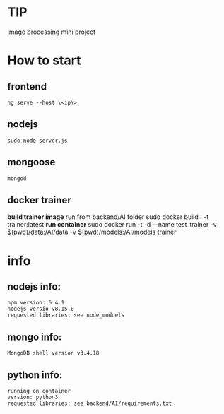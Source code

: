 # TIP
  Image processing mini project

# How to start
  ## frontend
    ng serve --host \<ip\>
  ## nodejs
    sudo node server.js
  ## mongoose
    mongod
  ## docker trainer
   __build trainer image__
      run from backend/AI folder
      sudo docker build . -t trainer:latest
   __run container__
      sudo docker run -t -d --name test_trainer -v $(pwd)/data:/AI/data -v $(pwd)/models:/AI/models trainer

# info
  ## nodejs info:
    npm version: 6.4.1
    nodejs versio v8.15.0
    requested libraries: see node_moduels

  ## mongo info:
    MongoDB shell version v3.4.18

  ## python info:
    running on container
    version: python3
    requested libraries: see backend/AI/requirements.txt
